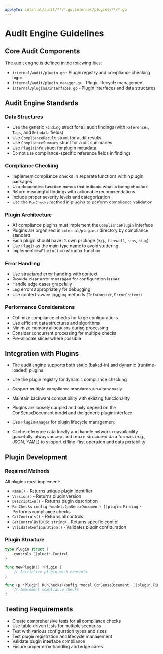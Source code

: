```yaml
---
applyTo: internal/audit/**/*.go,internal/plugins/**/*.go
---
```


# Audit Engine Guidelines

## Core Audit Components

The audit engine is defined in the following files:

- `internal/audit/plugin.go` - Plugin registry and compliance checking logic
- `internal/audit/plugin_manager.go` - Plugin lifecycle management
- `internal/plugins/interfaces.go` - Plugin interfaces and data structures

## Audit Engine Standards

### Data Structures

- Use the generic `Finding` struct for all audit findings (with `References`, `Tags`, and `Metadata` fields)
- Use `ComplianceResult` struct for audit results
- Use `ComplianceSummary` struct for audit summaries
- Use `PluginInfo` struct for plugin metadata
- Do not use compliance-specific reference fields in findings

### Compliance Checking

- Implement compliance checks in separate functions within plugin packages
- Use descriptive function names that indicate what is being checked
- Return meaningful findings with actionable recommendations
- Include proper severity levels and categorization
- Use the `RunChecks` method in plugins to perform compliance validation

### Plugin Architecture

- All compliance plugins must implement the `CompliancePlugin` interface
- Plugins are organized in `internal/plugins/` directory by compliance standard
- Each plugin should have its own package (e.g., `firewall`, `sans`, `stig`)
- Use `Plugin` as the main type name to avoid stuttering
- Implement `NewPlugin()` constructor function

### Error Handling

- Use structured error handling with context
- Provide clear error messages for configuration issues
- Handle edge cases gracefully
- Log errors appropriately for debugging
- Use context-aware logging methods (`InfoContext`, `ErrorContext`)

### Performance Considerations

- Optimize compliance checks for large configurations
- Use efficient data structures and algorithms
- Minimize memory allocations during processing
- Consider concurrent processing for multiple checks
- Pre-allocate slices where possible

## Integration with Plugins

- The audit engine supports both static (baked-in) and dynamic (runtime-loaded) plugins

- Use the plugin registry for dynamic compliance checking

- Support multiple compliance standards simultaneously

- Maintain backward compatibility with existing functionality

- Plugins are loosely coupled and only depend on the OpnSenseDocument model and the generic plugin interface

- Use `PluginManager` for plugin lifecycle management

- Cache reference data locally and handle network unavailability gracefully; always accept and return structured data formats (e.g., JSON, YAML) to support offline-first operation and data portability

## Plugin Development

### Required Methods

All plugins must implement:

- `Name()` - Returns unique plugin identifier
- `Version()` - Returns plugin version
- `Description()` - Returns plugin description
- `RunChecks(config *model.OpnSenseDocument) []plugin.Finding` - Performs compliance checks
- `GetControls()` - Returns all controls
- `GetControlByID(id string)` - Returns specific control
- `ValidateConfiguration()` - Validates plugin configuration

### Plugin Structure

```go
type Plugin struct {
    controls []plugin.Control
}

func NewPlugin() *Plugin {
    // Initialize plugin with controls
}

func (p *Plugin) RunChecks(config *model.OpnSenseDocument) []plugin.Finding {
    // Implement compliance checks
}
```

## Testing Requirements

- Create comprehensive tests for all compliance checks
- Use table-driven tests for multiple scenarios
- Test with various configuration types and sizes
- Test plugin registration and lifecycle management
- Validate plugin interface compliance
- Ensure proper error handling and edge cases
